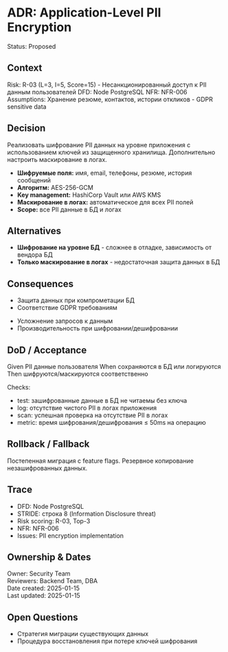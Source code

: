 # ADR: Application-Level PII Encryption
Status: Proposed

## Context
Risk: R-03 (L=3, I=5, Score=15) - Несанкционированный доступ к PII данным пользователей
DFD: Node PostgreSQL
NFR: NFR-006
Assumptions: Хранение резюме, контактов, истории откликов - GDPR sensitive data

## Decision
Реализовать шифрование PII данных на уровне приложения с использованием ключей из защищенного хранилища. Дополнительно настроить маскирование в логах.

- **Шифруемые поля:** имя, email, телефоны, резюме, история сообщений
- **Алгоритм:** AES-256-GCM
- **Key management:** HashiCorp Vault или AWS KMS
- **Маскирование в логах:** автоматическое для всех PII полей
- **Scope:** все PII данные в БД и логах

## Alternatives
- **Шифрование на уровне БД** - сложнее в отладке, зависимость от вендора БД
- **Только маскирование в логах** - недостаточная защита данных в БД

## Consequences
+ Защита данных при компрометации БД
+ Соответствие GDPR требованиям
- Усложнение запросов к данным
- Производительность при шифровании/дешифровании

## DoD / Acceptance
Given PII данные пользователя
When сохраняются в БД или логируются
Then шифруются/маскируются соответственно

Checks:
- test: зашифрованные данные в БД не читаемы без ключа
- log: отсутствие чистого PII в логах приложения
- scan: успешная проверка на отсутствие PII в логах
- metric: время шифрования/дешифрования ≤ 50ms на операцию

## Rollback / Fallback
Постепенная миграция с feature flags. Резервное копирование незашифрованных данных.

## Trace
- DFD: Node PostgreSQL
- STRIDE: строка 8 (Information Disclosure threat)
- Risk scoring: R-03, Top-3
- NFR: NFR-006
- Issues: PII encryption implementation

## Ownership & Dates
Owner: Security Team  
Reviewers: Backend Team, DBA  
Date created: 2025-01-15  
Last updated: 2025-01-15

## Open Questions
- Стратегия миграции существующих данных
- Процедура восстановления при потере ключей шифрования